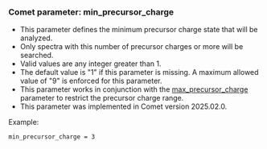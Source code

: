### Comet parameter: min_precursor_charge

- This parameter defines the minimum precursor charge state that will be analyzed.
- Only spectra with this number of precursor charges or more will be searched.
- Valid values are any integer greater than 1.
- The default value is "1" if this parameter is missing.  A maximum
allowed value of "9" is enforced for this parameter.
- This parameter works in conjunction with the
  [max_precursor_charge](max_precursor_charge.html) parameter to restrict
  the precursor charge range.
- This parameter was implemented in Comet version 2025.02.0.

Example:
```
min_precursor_charge = 3
```
